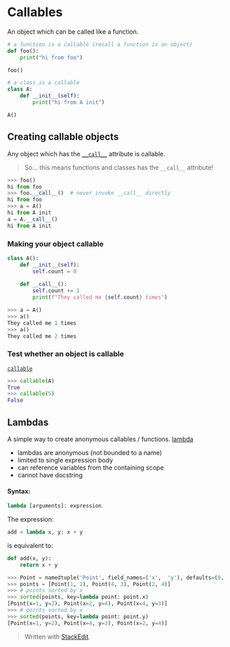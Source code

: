 
# Callables
An object which can be called like a function.
```python
# a function is a callable (recall a function is an object)
def foo():
	print("hi from foo")

foo()
```
```python
# a class is a callable
class A:
	def __init__(self):
		print("hi from A init")

A()
```
## Creating callable objects
Any object which has the [```__call__```](https://docs.python.org/3/reference/datamodel.html#object.__call__) attribute is callable.

> So... this means functions and classes has the ```__call__``` attribute!
```python
>>> foo()
hi from foo
>>> foo.__call__()  # never invoke __call__ directly
hi from foo
>>> a = A()
hi from A init
a = A.__call__()
hi from A init
```
### Making your object callable
```python
class A():
	def __init__(self):
		self.count = 0
	
	def __call__():
		self.count += 1
		print(f"They called me {self.count} times")
```
```python
>>> a = A()
>>> a()
They called me 1 times
>>> a()
They called me 2 times
```
### Test whether an object is callable
[```callable```](https://docs.python.org/3/library/functions.html#callable)
```python
>>> callable(A)
True
>>> callable(5)
False
```

## Lambdas
A simple way to create anonymous callables / functions.
[lambda](https://docs.python.org/3/tutorial/controlflow.html#lambda-expressions)

 - lambdas are anonymous (not bounded to a name)
 - limited to single expression body
 - can reference variables from the containing scope
 - cannot have docstring

#### Syntax:
```python
lambda [arguments]: expression
```
The expression:
```python
add = lambda x, y: x + y
```
is equivalent to:
```python
def add(x, y):
	return x + y
```

```python
>>> Point = namedtuple('Point', field_names=('x',  'y'), defaults=(0,  0))
>>> points = [Point(1, 2), Point(4, 3), Point(2, 4)]
>>> # points sorted by x
>>> sorted(points, key=lambda point: point.x)
[Point(x=1, y=2), Point(x=2, y=4), Point(x=4, y=3)]
>>> # points sorted by x
>>> sorted(points, key=lambda point: point.y)
[Point(x=1, y=2), Point(x=4, y=3), Point(x=2, y=4)]
```


> Written with [StackEdit](https://stackedit.io/).
<!--stackedit_data:
eyJoaXN0b3J5IjpbLTEzNzE4NzkwNzYsNDI5NjgxNzAsLTE3OT
c4NTcyNjNdfQ==
-->